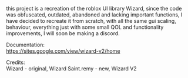 this project is a recreation of the roblox UI library Wizard, since the code was obfuscated, outdated, abandoned and lacking important functions, I have decided to recreate it from scratch, with all the same gui scaling, behaviour, everything just with some small QOL and functionality improvements, I will soon be making a discord.

Documentation:                                    
https://sites.google.com/view/wizard-v2/home

Credits:                                                                   
Wizard - original, Wizard
Saint.remy - new, Wizard V2
